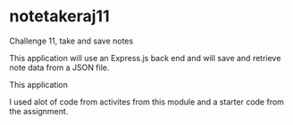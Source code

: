 # notetakeraj11
Challenge 11, take and save notes


This application will use an Express.js back end and will save and retrieve note data from a JSON file.

This application 

I used alot of code from activites from this module and a starter code from the assignment.  

